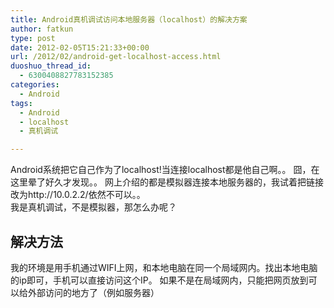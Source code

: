 ```yaml
---
title: Android真机调试访问本地服务器（localhost）的解决方案
author: fatkun
type: post
date: 2012-02-05T15:21:33+00:00
url: /2012/02/android-get-localhost-access.html
duoshuo_thread_id:
  - 6300408827783152385
categories:
  - Android
tags:
  - Android
  - localhost
  - 真机调试

---
```

Android系统把它自己作为了localhost!当连接localhost都是他自己啊。。
囧，在这里晕了好久才发现。。
网上介绍的都是模拟器连接本地服务器的，我试着把链接改为http://10.0.2.2/依然不可以。。  
我是真机调试，不是模拟器，那怎么办呢？
## 解决方法

我的环境是用手机通过WIFI上网，和本地电脑在同一个局域网内。找出本地电脑的ip即可，手机可以直接访问这个IP。
如果不是在局域网内，只能把网页放到可以给外部访问的地方了（例如服务器）